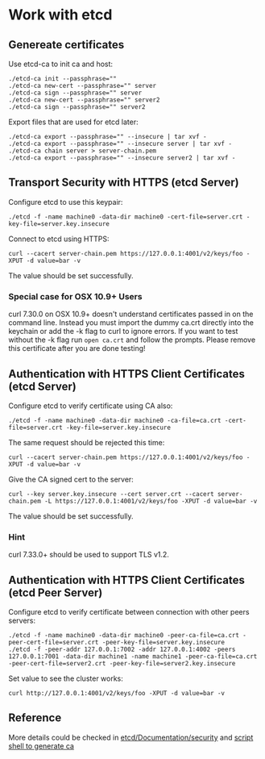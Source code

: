 # Work with etcd

## Genereate certificates

Use etcd-ca to init ca and host:

```
./etcd-ca init --passphrase=""
./etcd-ca new-cert --passphrase="" server
./etcd-ca sign --passphrase="" server
./etcd-ca new-cert --passphrase="" server2
./etcd-ca sign --passphrase="" server2
```

Export files that are used for etcd later:

```
./etcd-ca export --passphrase="" --insecure | tar xvf -
./etcd-ca export --passphrase="" --insecure server | tar xvf -
./etcd-ca chain server > server-chain.pem
./etcd-ca export --passphrase="" --insecure server2 | tar xvf -
```

## Transport Security with HTTPS (etcd Server)

Configure etcd to use this keypair:

```
./etcd -f -name machine0 -data-dir machine0 -cert-file=server.crt -key-file=server.key.insecure
```

Connect to etcd using HTTPS:

```
curl --cacert server-chain.pem https://127.0.0.1:4001/v2/keys/foo -XPUT -d value=bar -v
```

The value should be set successfully.

### Special case for OSX 10.9+ Users

curl 7.30.0 on OSX 10.9+ doesn't understand certificates passed in on the command line. Instead you must import the dummy ca.crt directly into the keychain or add the -k flag to curl to ignore errors. If you want to test without the -k flag run `open ca.crt` and follow the prompts. Please remove this certificate after you are done testing!

## Authentication with HTTPS Client Certificates (etcd Server)

Configure etcd to verify certificate using CA also:

```
./etcd -f -name machine0 -data-dir machine0 -ca-file=ca.crt -cert-file=server.crt -key-file=server.key.insecure
```

The same request should be rejected this time:

```
curl --cacert server-chain.pem https://127.0.0.1:4001/v2/keys/foo -XPUT -d value=bar -v
```

Give the CA signed cert to the server:

```
curl --key server.key.insecure --cert server.crt --cacert server-chain.pem -L https://127.0.0.1:4001/v2/keys/foo -XPUT -d value=bar -v
```

The value should be set successfully.

### Hint

curl 7.33.0+ should be used to support TLS v1.2.

## Authentication with HTTPS Client Certificates (etcd Peer Server)

Configure etcd to verify certificate between connection with other peers servers:

```
./etcd -f -name machine0 -data-dir machine0 -peer-ca-file=ca.crt -peer-cert-file=server.crt -peer-key-file=server.key.insecure
./etcd -f -peer-addr 127.0.0.1:7002 -addr 127.0.0.1:4002 -peers 127.0.0.1:7001 -data-dir machine1 -name machine1 -peer-ca-file=ca.crt -peer-cert-file=server2.crt -peer-key-file=server2.key.insecure
```

Set value to see the cluster works:

```
curl http://127.0.0.1:4001/v2/keys/foo -XPUT -d value=bar -v
```

## Reference

More details could be checked in [etcd/Documentation/security](https://github.com/coreos/etcd/blob/master/Documentation/security.md) and [script shell to generate ca](https://github.com/coreos/etcd/blob/master/fixtures/ca/generate_testing_certs.sh)
